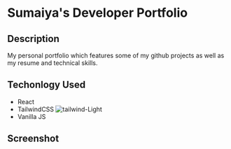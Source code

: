 # Sumaiya's Developer Portfolio
## Description
My personal portfolio which features some of my github projects as well as my resume and technical skills.
## Techonlogy Used
- React 
- TailwindCSS ![tailwind-Light](https://github.com/sumzulfikar/Sumaiya-FrontEnd-Portfolio/assets/150956638/a7415ab8-0ecd-4964-9410-bcd540dbacd9)
- Vanilla JS


## Screenshot


